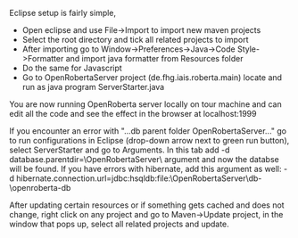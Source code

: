 Eclipse setup is fairly simple,

* Open eclipse and use File->Import to import new maven projects
* Select the root directory and tick all related projects to import
* After importing go to Window->Preferences->Java->Code Style->Formatter and import java formatter from Resources folder
* Do the same for Javascript
* Go to OpenRobertaServer project (de.fhg.iais.roberta.main) locate and run as java program ServerStarter.java

You are now running OpenRoberta server locally on tour machine and can edit all the code and see the effect in the browser at localhost:1999

If you encounter an error with "...db parent folder OpenRobertaServer..." go to run configurations in Eclipse (drop-down arrow next to green run button), select ServerStarter and go to Arguments. In this tab add -d database.parentdir=<path to git repository>\OpenRobertaServer\ argument and now the databse will be found. If you have errors with hibernate, add this argument as well: -d hibernate.connection.url=jdbc:hsqldb:file:<path to git repository>\OpenRobertaServer\db-<insert version here>\openroberta-db

After updating certain resources or if something gets cached and does not change, right click on any project and go to Maven->Update project, in the window that pops up, select all related projects and update.